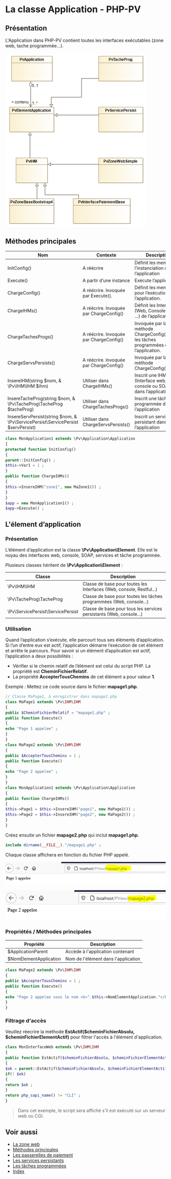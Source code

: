 # La classe Application - PHP-PV

## Présentation

L'Application dans PHP-PV contient toutes les interfaces exécutables (zone web, tache programmée...).

![Fonctionnement](images/diagramme-application.png)

## Méthodes principales

Nom | Contexte | Description
------------ | ------------- | -------------
InitConfig() | A réécrire | Définit les membres à l’instanciation de l’application
Execute() | A partir d’une instance | Exécute l’application
ChargeConfig() | A réécrire. Invoquée par Execute(). | Définit les membres pour l’exécution de l’application.
ChargeIHMs() | A réécrire. Invoquée par ChargeConfig() | Définit les Interfaces (Web, Console, SOAP, …) de l’application
ChargeTachesProgs() | A réécrire. Invoquée par ChargeConfig() | Invoquée par la méthode ChargeConfig().Définit les tâches programmées de l’application.
ChargeServsPersists() | A réécrire. Invoquée par ChargeConfig() | Invoquée par la méthode ChargeConfig()
InsereIHM(string $nom, & \Pv\IHM\IHM $ihm) | Utiliser dans ChargeIHMs() | Inscrit une IHM (Interface web, console ou SOAP) dans l’application
InsereTacheProg(string $nom, & \Pv\TacheProg\TacheProg $tacheProg) | Utiliser dans ChargeTachesProgs() | Inscrit une tâche programmée dans l’application
InsereServPersist(string $nom, & \Pv\ServicePersist\ServicePersist $servPersist) | Utiliser dans ChargeServsPersists() | Inscrit un service persistant dans l’application

```php
class MonApplication1 extends \Pv\Application\Application
{
protected function InitConfig()
{
parent::InitConfig() ;
$this->Var1 = 1 ;
}
public function ChargeIHMs()
{
$this->InsereIHM("zone1", new MaZone1()) ;
}
}
$app = new MonApplication1() ;
$app->Execute() ;
```

## L'élement d’application

### Présentation

L’élément d’application est la classe **\Pv\Application\Element**. Elle est le noyau des interfaces web, console, SOAP, services et tâche programmée.

Plusieurs classes héritent de **\Pv\Application\Element** :

Classe | Description
------------- | -------------
\Pv\IHM\IHM | Classe de base pour toutes les Interfaces (Web, console, Restful...)
\Pv\TacheProg\TacheProg | Classe de base pour toutes les tâches programmées (Web, console...)
\Pv\ServicePersist\ServicePersist | Classe de base pour tous les services persistants  (Web, console...)

### Utilisation

Quand l’application s’exécute, elle parcourt tous ses éléments d’application. Si l’un d’entre eux est actif, l’application démarre l’exécution de cet élément et arrête le parcours.
Pour savoir si un élément d’application est actif, l’application a deux possibilités :
- Vérifier si le chemin relatif de l’élément est celui du script PHP. La propriété est **CheminFichierRelatif**.
- La propriété **AccepterTousChemins** de cet élément a pour valeur **1**.

Exemple :
Mettez ce code source dans le fichier **mapage1.php**.
```php
// Classe MaPage1, à enregistrer dans mapage1.php
class MaPage1 extends \Pv\IHM\IHM
{
public $CheminFichierRelatif = "mapage1.php" ;
public function Execute()
{
echo "Page 1 appelee" ;
}
}
class MaPage2 extends \Pv\IHM\IHM
{
public $AccepterTousChemins = 1 ;
public function Execute()
{
echo "Page 2 appelee" ;
}
}
class MonApplication1 extends \Pv\Application\Application
{
public function ChargeIHMs()
{
$this->Page1 = $this->InsereIHM("page1", new MaPage1()) ;
$this->Page2 = $this->InsereIHM("page2", new MaPage2()) ;
}
}
```
Créez ensuite un fichier **mapage2.php** qui inclut **mapage1.php**.
```php
include dirname(__FILE__)."/mapage1.php" ;
```

Chaque classe affichera en fonction du fichier PHP appelé.

![Résultat ma page 1](images/elemapp_mapage1.png)

![Résultat ma page 2](images/elemapp_mapage2.png)

### Propriétés / Méthodes principales

Propriété | Description
------------- | -------------
$ApplicationParent | Accède à l'application contenant
$NomElementApplication | Nom de l'élément dans l'application

```php
class MaPage2 extends \Pv\IHM\IHM
{
public $AccepterTousChemins = 1 ;
public function Execute()
{
echo "Page 2 appelee sous le nom <b>".$this->NomElementApplication."</b>" ;
}
}
```

### Filtrage d'accès

Veuillez réecrire la méthode **EstActif(\$cheminFichierAbsolu, \$cheminFichierElementActif)** pour filtrer l'accès à l'élément d'application.

```php
class MonInterfaceWeb extends \Pv\IHM\IHM
{
public function EstActif($cheminFichierAbsolu, $cheminFichierElementActif)
{
$ok = parent::EstActif($cheminFichierAbsolu, $cheminFichierElementActif) ;
if(! $ok)
{
return $ok ;
}
return php_sapi_name() != "CLI" ;
}
```

> Dans cet exemple, le script sera affiché s'il est exécuté sur un serveur web ou CGI.

## Voir aussi

- [La zone web](zoneweb/zoneweb.md)
- [Méthodes principales](mtdsprincs.md)
- [Les passerelles de paiement](passerellepaiement.md)
- [Les services persistants](servicespersistants.md)
- [Les tâches programmées](tachesprogs.md)
- [Index](index.md)
